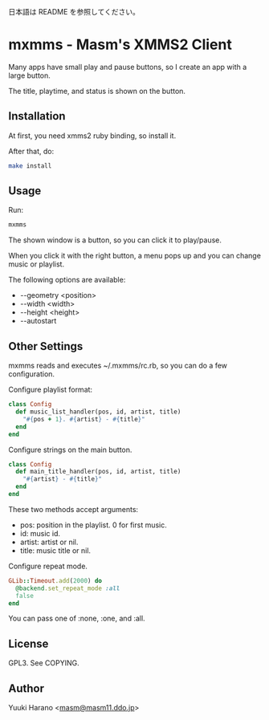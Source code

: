 日本語は README を参照してください。

# mxmms - Masm's XMMS2 Client

Many apps have small play and pause buttons,
so I create an app with a large button.

The title, playtime, and status is shown on the button.

## Installation

At first, you need xmms2 ruby binding, so install it.

After that, do:

```sh
make install
```

## Usage

Run:

```sh
mxmms
```

The shown window is a button, so you can click it to play/pause.

When you click it with the right button, a menu pops up and
you can change music or playlist.

The following options are available:

 - --geometry &lt;position&gt;
 - --width &lt;width&gt;
 - --height &lt;height&gt;
 - --autostart

## Other Settings

mxmms reads and executes ~/.mxmms/rc.rb, so you can do a few configuration.

Configure playlist format:

```ruby
class Config
  def music_list_handler(pos, id, artist, title)
    "#{pos + 1}. #{artist} - #{title}"
  end
end
```

Configure strings on the main button.

```ruby
class Config
  def main_title_handler(pos, id, artist, title)
    "#{artist} - #{title}"
  end
end
```

These two methods accept arguments:

 - pos: position in the playlist. 0 for first music.
 - id: music id.
 - artist: artist or nil.
 - title: music title or nil.

Configure repeat mode.

```ruby
GLib::Timeout.add(2000) do
  @backend.set_repeat_mode :all
  false
end
```

You can pass one of :none, :one, and :all.

## License

GPL3. See COPYING.

## Author

Yuuki Harano &lt;masm@masm11.ddo.jp&gt;
